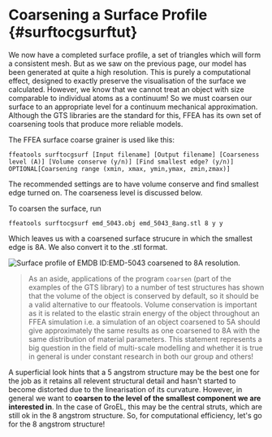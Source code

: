 Coarsening a Surface Profile {#surftocgsurftut}
=============================

We now have a completed surface profile, a set of triangles which will form a consistent mesh. But as we saw on the previous page, our model has been generated at quite a high resolution. This is purely a computational effect, designed to exactly preserve the visualisation of the surface we calculated. However, we know that we cannot treat an object with size comparable to individual atoms as a continuum! So we must coarsen our surface to an appropriate level for a continuum mechanical approximation. Although the GTS libraries are the standard for this, FFEA has its own set of coarsening tools that produce more reliable models.

The FFEA surface coarse grainer is used like this:

	ffeatools surftocgsurf [Input filename] [Output filename] [Coarseness level (A)] [Volume conserve (y/n)] [Find smallest edge? (y/n)] OPTIONAL[Coarsening range (xmin, xmax, ymin,ymax, zmin,zmax)]

The recommended settings are to have volume conserve and find smallest edge turned on. The coarseness level is discussed below.

To coarsen the surface, run

	ffeatools surftocgsurf emd_5043.obj emd_5043_8ang.stl 8 y y

Which leaves us with a coarsened surface strucure in which the smallest edge is 8A. We also convert it to the .stl format.


![Surface profile of EMDB ID:EMD-5043 coarsened to 8A resolution.](emd_5043_1angto8angsurf.png "GroEL Coarsened Surface Profile")

> As an aside, applications of the program ` coarsen ` (part of the examples of the GTS library) to a number of test structures has shown that the volume of the object is conserved by default, so it should be a valid alternative to our ffeatools.  Volume conservation is important as it is related to the elastic strain energy of the object throughout an FFEA simulation i.e. a simulation of an object coarsened to 5A should give approximately the same results as one coarsened to 8A with the same distribution of material parameters. This statement represents a big question in the field of multi-scale modelling and whether it is true in general is under constant research in both our group and others!
   

A superficial look hints that a 5 angstrom structure may be the best one for the job as it retains all relevent structural detail and hasn't started to become distorted due to the linearisation of its curvature. However, in general we want to **coarsen to the level of the smallest component we are interested in**. In the case of GroEL, this may be the central struts, which are still ok in the 8 angstrom structure. So, for computational efficiency, let's go for the 8 angstrom structure!
